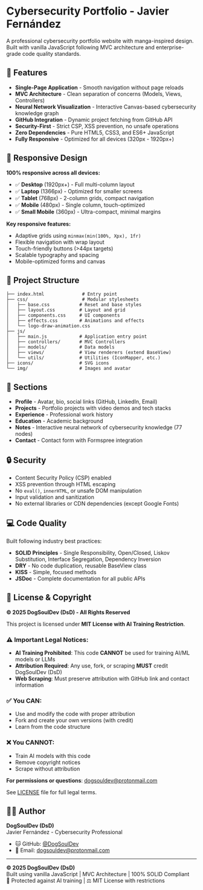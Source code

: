 # Cybersecurity Portfolio - Javier Fernández

A professional cybersecurity portfolio website with manga-inspired design. Built with vanilla JavaScript following MVC architecture and enterprise-grade code quality standards.

## 🚀 Features

- **Single-Page Application** - Smooth navigation without page reloads
- **MVC Architecture** - Clean separation of concerns (Models, Views, Controllers)
- **Neural Network Visualization** - Interactive Canvas-based cybersecurity knowledge graph
- **GitHub Integration** - Dynamic project fetching from GitHub API
- **Security-First** - Strict CSP, XSS prevention, no unsafe operations
- **Zero Dependencies** - Pure HTML5, CSS3, and ES6+ JavaScript
- **Fully Responsive** - Optimized for all devices (320px - 1920px+)

## 📱 Responsive Design

**100% responsive across all devices:**
- ✅ **Desktop** (1920px+) - Full multi-column layout
- ✅ **Laptop** (1366px) - Optimized for smaller screens
- ✅ **Tablet** (768px) - 2-column grids, compact navigation
- ✅ **Mobile** (480px) - Single column, touch-optimized
- ✅ **Small Mobile** (360px) - Ultra-compact, minimal margins

**Key responsive features:**
- Adaptive grids using `minmax(min(100%, Xpx), 1fr)`
- Flexible navigation with wrap layout
- Touch-friendly buttons (>44px targets)
- Scalable typography and spacing
- Mobile-optimized forms and canvas

## 📁 Project Structure

```
├── index.html              # Entry point
├── css/                    # Modular stylesheets
│   ├── base.css           # Reset and base styles
│   ├── layout.css         # Layout and grid
│   ├── components.css     # UI components
│   ├── effects.css        # Animations and effects
│   └── logo-draw-animation.css
├── js/
│   ├── main.js            # Application entry point
│   ├── controllers/       # MVC Controllers
│   ├── models/            # Data models
│   ├── views/             # View renderers (extend BaseView)
│   └── utils/             # Utilities (IconMapper, etc.)
├── icons/                 # SVG icons
└── img/                   # Images and avatar
```

## 🎯 Sections

- **Profile** - Avatar, bio, social links (GitHub, LinkedIn, Email)
- **Projects** - Portfolio projects with video demos and tech stacks
- **Experience** - Professional work history
- **Education** - Academic background
- **Notes** - Interactive neural network of cybersecurity knowledge (77 nodes)
- **Contact** - Contact form with Formspree integration

## 🔒 Security

- Content Security Policy (CSP) enabled
- XSS prevention through HTML escaping
- No `eval()`, `innerHTML`, or unsafe DOM manipulation
- Input validation and sanitization
- No external libraries or CDN dependencies (except Google Fonts)

## 💻 Code Quality

Built following industry best practices:
- **SOLID Principles** - Single Responsibility, Open/Closed, Liskov Substitution, Interface Segregation, Dependency Inversion
- **DRY** - No code duplication, reusable BaseView class
- **KISS** - Simple, focused methods
- **JSDoc** - Complete documentation for all public APIs

## 📜 License & Copyright

**© 2025 DogSoulDev (DsD) - All Rights Reserved**

This project is licensed under **MIT License with AI Training Restriction**.

### ⚠️ Important Legal Notices:

- **AI Training Prohibited**: This code **CANNOT** be used for training AI/ML models or LLMs
- **Attribution Required**: Any use, fork, or scraping **MUST** credit DogSoulDev (DsD)
- **Web Scraping**: Must preserve attribution with GitHub link and contact information

### ✅ You CAN:
- Use and modify the code with proper attribution
- Fork and create your own versions (with credit)
- Learn from the code structure

### ❌ You CANNOT:
- Train AI models with this code
- Remove copyright notices
- Scrape without attribution

**For permissions or questions**: dogsouldev@protonmail.com

See [LICENSE](./LICENSE) file for full legal terms.

## 👨‍💻 Author

**DogSoulDev (DsD)**  
Javier Fernández - Cybersecurity Professional

- 🐱 GitHub: [@DogSoulDev](https://github.com/DogSoulDev)
- 📧 Email: dogsouldev@protonmail.com

---

**© 2025 DogSoulDev (DsD)**  
Built using vanilla JavaScript | MVC Architecture | 100% SOLID Compliant  
🚫 Protected against AI training | ⚖️ MIT License with restrictions